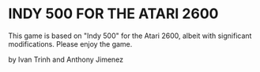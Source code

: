 # INDY 500 FOR THE ATARI 2600

This game is based on "Indy 500" for the Atari 2600, albeit with significant modifications. Please enjoy the game.

by Ivan Trinh and Anthony Jimenez
